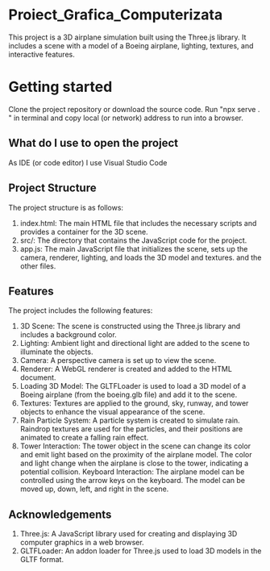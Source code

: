 # Proiect_Grafica_Computerizata

This project is a 3D airplane simulation built using the Three.js library. It includes a scene with a model of a Boeing airplane, lighting, textures, and interactive features.

# Getting started
Clone the project repository or download the source code.
Run "npx serve . " in terminal and copy local (or network) address to run into a browser.

## What do I use to open the project
As IDE (or code editor) I use Visual Studio Code

## Project Structure
The project structure is as follows:
1. index.html: The main HTML file that includes the necessary scripts and provides a container for the 3D scene.
2. src/: The directory that contains the JavaScript code for the project.
3. app.js: The main JavaScript file that initializes the scene, sets up the camera, renderer, lighting, and loads the 3D model and textures.
and the other files.

## Features
The project includes the following features:

1. 3D Scene: The scene is constructed using the Three.js library and includes a background color.
2. Lighting: Ambient light and directional light are added to the scene to illuminate the objects.
3. Camera: A perspective camera is set up to view the scene.
4. Renderer: A WebGL renderer is created and added to the HTML document.
5. Loading 3D Model: The GLTFLoader is used to load a 3D model of a Boeing airplane (from the boeing.glb file) and add it to the scene.
6. Textures: Textures are applied to the ground, sky, runway, and tower objects to enhance the visual appearance of the scene.
7. Rain Particle System: A particle system is created to simulate rain. Raindrop textures are used for the particles, and their positions are animated to create a falling rain effect.
8. Tower Interaction: The tower object in the scene can change its color and emit light based on the proximity of the airplane model. The color and light change when the airplane is close to the tower, indicating a potential collision.
Keyboard Interaction: The airplane model can be controlled using the arrow keys on the keyboard. The model can be moved up, down, left, and right in the scene.


## Acknowledgements
1. Three.js: A JavaScript library used for creating and displaying 3D computer graphics in a web browser.
2. GLTFLoader: An addon loader for Three.js used to load 3D models in the GLTF format.




